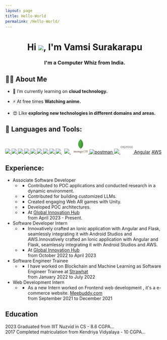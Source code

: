 ```yaml
---
layout: page
title: Hello-World
permalink: /Hello-World/
---
```

<h1 align="center">Hi <img src="https://raw.githubusercontent.com/MartinHeinz/MartinHeinz/master/wave.gif" width="30px">, I'm Vamsi Surakarapu</h1>
<h3 align="center">I'm a Computer Whiz from India.</h3>


## 🙋‍♂️ About Me

<!-- - 🔭 I’m currently working on **** -->

- 🌱 I’m currently learning on **cloud technology.**

- ⚡ At free times **Watching anime.**
  
- 😍 Like **exploring new technologies in different domains and areas.**


## 🚀 Languages and Tools:

<p align="left"> 
    <a href="https://www.java.com" target="_blank"> <img src="https://img.icons8.com/color/48/000000/java-coffee-cup-logo.png"/> </a>
    <a href="https://www.python.org" target="_blank"> <img src="https://img.icons8.com/color/48/000000/python.png"/> </a> 
    <a href="https://spring.io/projects/spring-boot" target="_blank"> <img src="https://img.icons8.com/color/48/000000/spring-logo.png"/> </a> 
    <a href="https://developer.mozilla.org/en-US/docs/Web/JavaScript" target="_blank"> <img src="https://img.icons8.com/color/48/000000/javascript.png"/> </a> 
    <a href="https://www.w3.org/html/" target="_blank"> <img src="https://img.icons8.com/color/48/000000/html-5.png"/> </a> 
    <a href="https://www.w3schools.com/css/" target="_blank"> <img src="https://img.icons8.com/color/48/000000/css3.png"/> </a> 
    <a href="https://getbootstrap.com" target="_blank"> <img src="https://img.icons8.com/color/48/000000/bootstrap.png"/> </a> 
    <a href="https://reactjs.org/" target="_blank"> <img src="https://img.icons8.com/color/48/000000/react-native.png"/> </a>   
    <a style="padding-right:8px;" href="https://nodejs.org" target="_blank"> <img src="https://img.icons8.com/color/48/000000/nodejs.png"/> </a> 
    <a style="padding-right:8px;" href="https://www.mysql.com/" target="_blank"> <img src="https://img.icons8.com/fluent/50/000000/mysql-logo.png"/> </a>
    <a href="https://www.mongodb.com/" target="_blank"> <img src="https://raw.githubusercontent.com/devicons/devicon/master/icons/mongodb/mongodb-original-wordmark.svg" alt="mongodb" width="48" height="48"/> </a> 
    <a href="https://postman.com" target="_blank"> <img src="https://www.vectorlogo.zone/logos/getpostman/getpostman-icon.svg" alt="postman" width="45" height="45"/> </a>   
    <a href="https://git-scm.com/" target="_blank"> <img src="https://img.icons8.com/color/48/000000/git.png"/> </a> 
    <a href="https://expressjs.com" target="_blank"> <img src="https://raw.githubusercontent.com/devicons/devicon/master/icons/express/express-original-wordmark.svg" alt="express" width="40" height="40"/> </a>
    <a href="https://angular.io/"> Angular</a>
    <a href="https://aws.amazon.com/"> AWS</a>


</p>


## Experience:

- Associate Software Developer
    - - Contributed to POC applications and conducted research in a dynamic environment.
    - - Contributed for building customized LLMs.
    - - Created engaging Web AR games with Unity.
    - - Developed POC architectures.
    - - At <a href="https://www.globaluniversityfoundation.com/">Global Innovation Hub</a><br>
        from April 2023 - Present.
- Software Developer Intern
    - - Innovatively crafted an Ionic application with Angular and Flask, seamlessly integrating it with Android Studios and AWS.Innovatively crafted an Ionic              application with Angular and Flask, seamlessly integrating it with Android Studios and AWS.
    - - At <a href="https://www.globaluniversityfoundation.com/">Global Innovation Hub</a><br>
        from October 2022 to April 2023
- Software Engineer Trainee
    - - I have worked on Blockchain and Machine Learning as Software Engineer Trainee at <a href="https://www.strawhat.xyz/">Strawhat</a><br>
        from January 2022 to July 2022
- Web Development Intern
    - - As a new Intern worked on Frontend web development , it's a e-commerce website. <a href="https://meebuddy.com/"> Meebuddy.com</a><br>
       from September 2021 to December 2021

## Education

2023 Graduated from IIIT Nuzvid in CS - 8.6 CGPA...<br>
2017 Completed matriculation from Kendriya Vidyalaya - 10 CGPA...<br>

